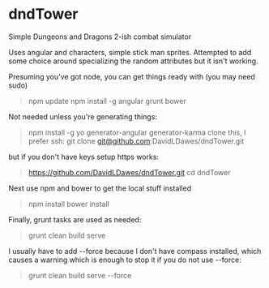 # dndTower
Simple Dungeons and Dragons 2-ish combat simulator

Uses angular and characters, simple stick man sprites.
Attempted to add some choice around specializing the random attributes but it isn't working.

Presuming you've got node, you can get things ready with (you may need sudo)
>npm update
>npm install -g angular grunt bower 

Not needed unless you're generating things:
>npm install -g yo generator-angular generator-karma
clone this, I prefer ssh:
>git clone git@github.com:DavidLDawes/dndTower.git

but if you don't have keys setup https works:
>https://github.com/DavidLDawes/dndTower.git
>cd dndTower

Next use npm and bower to get the local stuff installed
>npm install
>bower install

Finally, grunt tasks are used as needed:
>grunt clean build serve

I usually have to add --force because I don't have compass installed,
which causes a warning which is enough to stop it if you do not use --force:
>grunt clean build serve --force

